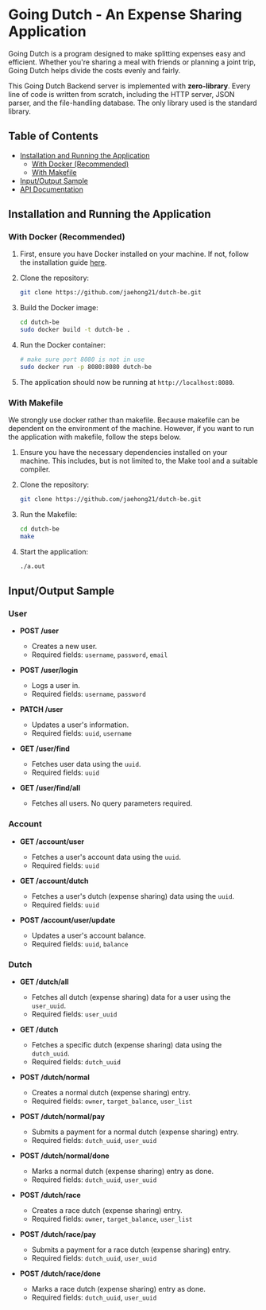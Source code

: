 # Going Dutch - An Expense Sharing Application

Going Dutch is a program designed to make splitting expenses easy and efficient. Whether you're sharing a meal with friends or planning a joint trip, Going Dutch helps divide the costs evenly and fairly.

This Going Dutch Backend server is implemented with **zero-library**. Every line of code is written from scratch, including the HTTP server, JSON parser, and the file-handling database. The only library used is the standard library.

## Table of Contents

- [Installation and Running the Application](#installation-and-running-the-application)
  - [With Docker (Recommended)](#with-docker)
  - [With Makefile](#with-makefile)
- [Input/Output Sample](#inputoutput-sample)
- [API Documentation](#api-documentation)

## Installation and Running the Application

### With Docker (Recommended)

1. First, ensure you have Docker installed on your machine. If not, follow the installation guide [here](https://docs.docker.com/get-docker/).

2. Clone the repository:

   ```bash
   git clone https://github.com/jaehong21/dutch-be.git
   ```

3. Build the Docker image:

   ```bash
   cd dutch-be
   sudo docker build -t dutch-be .
   ```

4. Run the Docker container:

   ```bash
   # make sure port 8080 is not in use
   sudo docker run -p 8080:8080 dutch-be
   ```

5. The application should now be running at `http://localhost:8080`.

### With Makefile

We strongly use docker rather than makefile. Because makefile can be dependent on the environment of the machine. However, if you want to run the application with makefile, follow the steps below.

1. Ensure you have the necessary dependencies installed on your machine. This includes, but is not limited to, the Make tool and a suitable compiler.

2. Clone the repository:

   ```bash
   git clone https://github.com/jaehong21/dutch-be.git
   ```

3. Run the Makefile:

   ```bash
   cd dutch-be
   make
   ```

4. Start the application:

   ```bash
   ./a.out
   ```

## Input/Output Sample

### User

- **POST /user**

  - Creates a new user.
  - Required fields: `username`, `password`, `email`

- **POST /user/login**

  - Logs a user in.
  - Required fields: `username`, `password`

- **PATCH /user**

  - Updates a user's information.
  - Required fields: `uuid`, `username`

- **GET /user/find**

  - Fetches user data using the `uuid`.
  - Required fields: `uuid`

- **GET /user/find/all**
  - Fetches all users. No query parameters required.

### Account

- **GET /account/user**

  - Fetches a user's account data using the `uuid`.
  - Required fields: `uuid`

- **GET /account/dutch**

  - Fetches a user's dutch (expense sharing) data using the `uuid`.
  - Required fields: `uuid`

- **POST /account/user/update**
  - Updates a user's account balance.
  - Required fields: `uuid`, `balance`

### Dutch

- **GET /dutch/all**

  - Fetches all dutch (expense sharing) data for a user using the `user_uuid`.
  - Required fields: `user_uuid`

- **GET /dutch**

  - Fetches a specific dutch (expense sharing) data using the `dutch_uuid`.
  - Required fields: `dutch_uuid`

- **POST /dutch/normal**

  - Creates a normal dutch (expense sharing) entry.
  - Required fields: `owner`, `target_balance`, `user_list`

- **POST /dutch/normal/pay**

  - Submits a payment for a normal dutch (expense sharing) entry.
  - Required fields: `dutch_uuid`, `user_uuid`

- **POST /dutch/normal/done**

  - Marks a normal dutch (expense sharing) entry as done.
  - Required fields: `dutch_uuid`, `user_uuid`

- **POST /dutch/race**

  - Creates a race dutch (expense sharing) entry.
  - Required fields: `owner`, `target_balance`, `user_list`

- **POST /dutch/race/pay**

  - Submits a payment for a race dutch (expense sharing) entry.
  - Required fields: `dutch_uuid`, `user_uuid`

- **POST /dutch/race/done**
  - Marks a race dutch (expense sharing) entry as done.
  - Required fields: `dutch_uuid`, `user_uuid`
